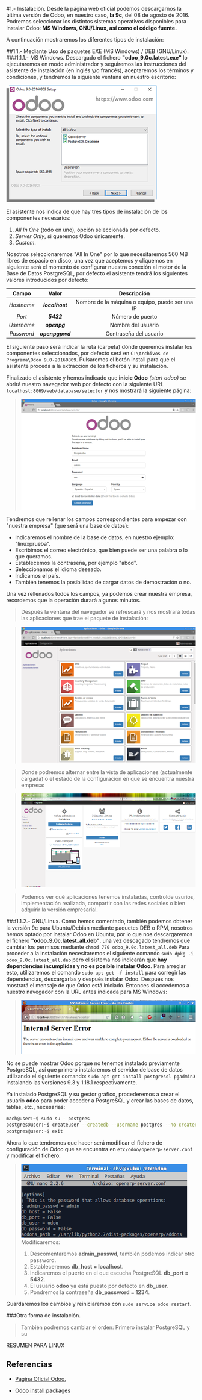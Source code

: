 #1.- Instalación.
Desde la página web oficial podemos descargarnos la última versión de Odoo, en nuestro caso, **la 9c**, del 08 de agosto de 2016. Podremos seleccionar los distintos sistemas operativos disponibles para instalar Odoo: **MS Windows, GNU/Linux, así como el código fuente.**

A continuación mostraremos los diferentes tipos de instalación:

##1.1.- Mediante Uso de paquetes EXE (MS Windows) / DEB (GNU/Linux).
###1.1.1.- MS Windows.
Descargado el fichero  **"odoo_9.0c.latest.exe"** lo ejecutaremos en modo administrador y seguiremos las instrucciones del asistente de instalación (en inglés y/o francés), aceptaremos los términos y condiciones, y tendremos la siguiente ventana en nuestro escritorio:

![odoo_install_win_.png](./images/odoo_install_win_.png "Asistente Instalación de Odoo")

El asistente nos indica de que hay tres tipos de instalación de los componentes necesarios:
1. *All In One* (todo en uno), opción seleccionada por defecto.
2. *Server Only*, si queremos Odoo únicamente.
3. *Custom*.

Nosotros seleccionaremos "All In One" por lo que necesitaremos 560 MB libres de espacio en disco, una vez que aceptemos y cliquemos en siguiente será el momento de configurar nuestra conexión al motor de la Base de Datos PostgreSQL, por defecto el asistente tendrá los siguientes valores introducidos por defecto:

| Campo | Valor | Descripción |
|:--------:|:--------:|:---------:|
| *Hostname* | ***localhost*** | Nombre de la máquina o equipo, puede ser una IP |
| *Port* | ***5432*** | Número de puerto |
| *Username* | ***openpg*** | Nombre del usuario |
| *Password* | ***openpgpwd*** | Contraseña del usuario |

El siguiente paso será indicar la ruta (carpeta) dónde queremos instalar los componentes seleccionados, por defecto será en `C:\Archivos de Programa\Odoo 9.0-20160809`. Pulsaremos el botón install para que el asistente proceda a la extracción de los ficheros y su instalación.

Finalizado el asistente y hemos indicado que **inicie Odoo** *(start odoo)* se abrirá nuestro navegador web por defecto con la siguiente URL `localhost:8069/web/database/selector` y nos mostrará la siguiente página:

>![linux_browser_odoo_first_start.png](./images/linux_browser_odoo_first_start.png "Datos para la creación de la empresa")

Tendremos que rellenar los campos correspondientes para empezar con "nuestra empresa" (que será una base de datos):
+ Indicaremos el nombre de la base de datos, en nuestro ejemplo: "linuxprueba".
+ Escribimos el correo electrónico, que bien puede ser una palabra o lo que queramos.
+ Establecemos la contraseña, por ejemplo "abcd".
+ Seleccionamos el idioma deseado.
+ Indicamos el país.
+ También tenemos la posibilidad de cargar datos de demostración o no.

Una vez rellenados todos los campos, ya podemos crear nuestra empresa, recordemos que la operación durará algunos minutos. 

>Después la ventana del navegador se refrescará y nos mostrará todas las aplicaciones que trae el paquete de instalación:

>![linux_browser_odoo_part2.png](./images/linux_browser_odoo_part2.png "Aplicaciones iniciales disponibles")

>Donde podremos alternar entre la vista de aplicaciones (actualmente cargada) o el estado de la configuración en que se encuentra nuestra empresa:

>![linux_browser_odoo_config.png](./images/linux_browser_odoo_config.png "Panel de configuración")

>Podemos ver qué aplicaciones tenemos instaladas, controlde usurios, implementación realizada, compartir con las redes sociales o bien adquirir la versión empresarial. 

###1.1.2.- GNU/Linux.
Como hemos comentado, también podemos obtener la versión 9c para Ubuntu/Debian mediante paquetes DEB o RPM, nosotros hemos optado por instalar Odoo en Ubuntu, por lo que nos descargaremos el fichero **"odoo_9.0c.latest_all.deb"**, una vez descagado tendremos que cambiar los permisos mediante `chmod 770 odoo_9.0c.latest_all.deb`
Para proceder a la instalación necesitaremos el siguiente comando `sudo dpkg -i odoo_9.0c.latest_all.deb` pero el sistema nos indicarán que **hay dependencias incumplidas y no es posible instalar Odoo**. 
Para arreglar esto, utilizaremos el comando `sudo apt-get -f install` para corregir las dependencias, descargarlas y después instalar Odoo. Después nos mostrará el mensaje de que Odoo está iniciado. Entonces si accedemos a nuestro navegador con la URL antes indicada para MS Windows:

>![error_browser_access_odoo.png](./images/error_browser_access_odoo.png "No se inicia Odoo")

No se puede mostrar Odoo porque no tenemos instalado previamente PostgreSQL, así que primero instalaremos el servidor de base de datos utilizando el siguiente comando: `sudo apt-get install postgresql pgadmin3` instalando las versiones 9.3 y 1.18.1 respectivamente.

Ya instalado PostgreSQL y su gestor gráfico, procederemos a crear el usuario **odoo** para poder acceder a PostgreSQL y crear las bases de datos, tablas, etc., necesarias:
```bash
mach@user:~$ sudo su - postgres
postgres@user:~$ createuser --createdb --username postgres --no-createrole --nosuperuser --pwprompt odoo
postgres@user:~$ exit
```
Ahora lo que tendremos que hacer será modificar el fichero de configuración de Odoo que se encuentra en `etc/odoo/openerp-server.conf` y modificar el fichero:

>![file_openerp_server_conf.png](./images/file_openerp_server_conf.png "Fichero de configuración")  
> Modificaremos:  
> 1. Descomentaremos **admin_passwd**, también podemos indicar otro password.  
> 2. Estableceremos **db_host = localhost**.  
> 3. Indicaremos el puerto en el que escucha PostgreSQL **db_port = 5432**.  
> 4. El usuario **odoo** ya está puesto por defecto en **db_user**.  
> 5. Pondremos la contraseña **db_password = 1234**.  

Guardaremos los cambios y reiniciaremos con `sudo service odoo restart`.


###Otra forma de instalación.







> También podremos cambiar el orden:
> Primero instalar PostgreSQL y su 


RESUMEN PARA LINUX



## Referencias
+ [Página Oficial Odoo.](https://www.odoo.com/es_ES/)

+ [Odoo install packages](https://www.odoo.com/documentation/9.0/setup/install.html#setup-install-packaged)